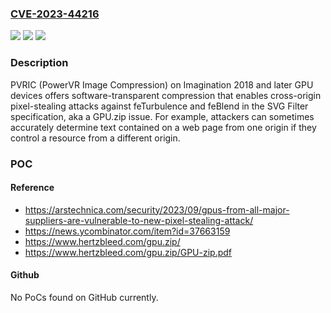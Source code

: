 ### [CVE-2023-44216](https://cve.mitre.org/cgi-bin/cvename.cgi?name=CVE-2023-44216)
![](https://img.shields.io/static/v1?label=Product&message=n%2Fa&color=blue)
![](https://img.shields.io/static/v1?label=Version&message=n%2Fa&color=blue)
![](https://img.shields.io/static/v1?label=Vulnerability&message=n%2Fa&color=brighgreen)

### Description

PVRIC (PowerVR Image Compression) on Imagination 2018 and later GPU devices offers software-transparent compression that enables cross-origin pixel-stealing attacks against feTurbulence and feBlend in the SVG Filter specification, aka a GPU.zip issue. For example, attackers can sometimes accurately determine text contained on a web page from one origin if they control a resource from a different origin.

### POC

#### Reference
- https://arstechnica.com/security/2023/09/gpus-from-all-major-suppliers-are-vulnerable-to-new-pixel-stealing-attack/
- https://news.ycombinator.com/item?id=37663159
- https://www.hertzbleed.com/gpu.zip/
- https://www.hertzbleed.com/gpu.zip/GPU-zip.pdf

#### Github
No PoCs found on GitHub currently.

